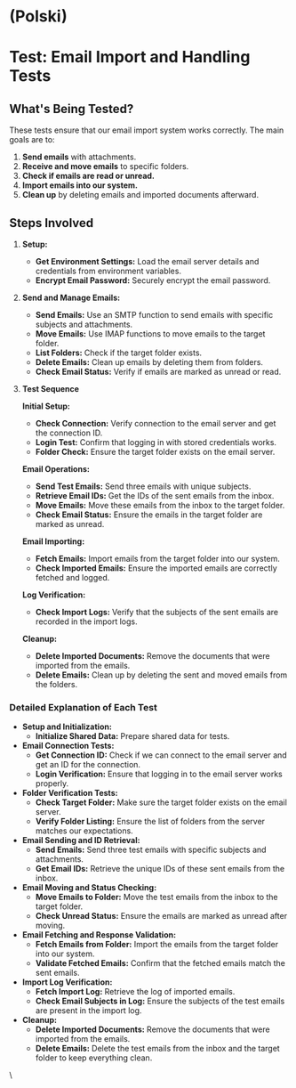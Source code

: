 
# (Polski)

# Test: Email Import and Handling Tests

## What's Being Tested?

These tests ensure that our email import system works correctly. The main goals are to:

1. **Send emails** with attachments.
2. **Receive and move emails** to specific folders.
3. **Check if emails are read or unread.**
4. **Import emails into our system.**
5. **Clean up** by deleting emails and imported documents afterward.

## Steps Involved

1. **Setup:**
   * **Get Environment Settings:** Load the email server details and credentials from environment variables.
   * **Encrypt Email Password:** Securely encrypt the email password.
2. **Send and Manage Emails:**
   * **Send Emails:** Use an SMTP function to send emails with specific subjects and attachments.
   * **Move Emails:** Use IMAP functions to move emails to the target folder.
   * **List Folders:** Check if the target folder exists.
   * **Delete Emails:** Clean up emails by deleting them from folders.
   * **Check Email Status:** Verify if emails are marked as unread or read.
3.  **Test Sequence**

    **Initial Setup:**

    * **Check Connection:** Verify connection to the email server and get the connection ID.
    * **Login Test:** Confirm that logging in with stored credentials works.
    * **Folder Check:** Ensure the target folder exists on the email server.

    **Email Operations:**

    * **Send Test Emails:** Send three emails with unique subjects.
    * **Retrieve Email IDs:** Get the IDs of the sent emails from the inbox.
    * **Move Emails:** Move these emails from the inbox to the target folder.
    * **Check Email Status:** Ensure the emails in the target folder are marked as unread.

    **Email Importing:**

    * **Fetch Emails:** Import emails from the target folder into our system.
    * **Check Imported Emails:** Ensure the imported emails are correctly fetched and logged.

    **Log Verification:**

    * **Check Import Logs:** Verify that the subjects of the sent emails are recorded in the import logs.

    **Cleanup:**

    * **Delete Imported Documents:** Remove the documents that were imported from the emails.
    * **Delete Emails:** Clean up by deleting the sent and moved emails from the folders.

### Detailed Explanation of Each Test

* **Setup and Initialization:**
  * **Initialize Shared Data:** Prepare shared data for tests.
* **Email Connection Tests:**
  * **Get Connection ID:** Check if we can connect to the email server and get an ID for the connection.
  * **Login Verification:** Ensure that logging in to the email server works properly.
* **Folder Verification Tests:**
  * **Check Target Folder:** Make sure the target folder exists on the email server.
  * **Verify Folder Listing:** Ensure the list of folders from the server matches our expectations.
* **Email Sending and ID Retrieval:**
  * **Send Emails:** Send three test emails with specific subjects and attachments.
  * **Get Email IDs:** Retrieve the unique IDs of these sent emails from the inbox.
* **Email Moving and Status Checking:**
  * **Move Emails to Folder:** Move the test emails from the inbox to the target folder.
  * **Check Unread Status:** Ensure the emails are marked as unread after moving.
* **Email Fetching and Response Validation:**
  * **Fetch Emails from Folder:** Import the emails from the target folder into our system.
  * **Validate Fetched Emails:** Confirm that the fetched emails match the sent emails.
* **Import Log Verification:**
  * **Fetch Import Log:** Retrieve the log of imported emails.
  * **Check Email Subjects in Log:** Ensure the subjects of the test emails are present in the import log.
* **Cleanup:**
  * **Delete Imported Documents:** Remove the documents that were imported from the emails.
  * **Delete Emails:** Delete the test emails from the inbox and the target folder to keep everything clean.

\


